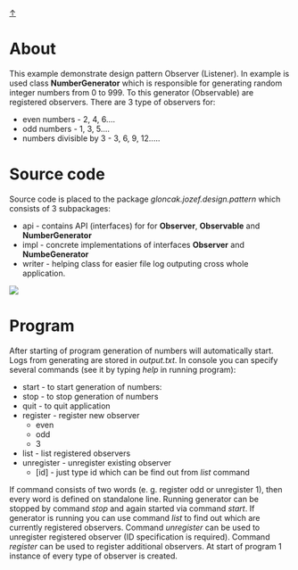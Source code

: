 [&#8593;](../README.md)
# About
This example demonstrate design pattern Observer (Listener). In example is used class __NumberGenerator__ which is 
responsible for generating random integer numbers from 0 to 999. To this generator (Observable) are registered observers.
There are 3 type of observers for:
* even numbers - 2, 4, 6....
* odd numbers - 1, 3, 5....
* numbers divisible by 3 - 3, 6, 9, 12.....
 

# Source code
Source code is placed to the package _gloncak.jozef.design.pattern_ which consists of 3 subpackages:
* api - contains API (interfaces) for for __Observer__, __Observable__ and __NumberGenerator__
* impl - concrete implementations of interfaces __Observer__   and __NumbeGenerator__
* writer - helping class for easier file log outputing cross whole application.


<img src="https://www.plantuml.com/plantuml/img/dLLDJuD04BtpApRnWXyzUQmnZQsQ9aOJOzBpbXtQCR3Rp2xLQFplJbcW2uKsoWMOUMy-tip2n3f9hiYpA7BeCX3JJ5ehPYXN97EH6X8ABAwqs4ZdWBHuMLgWBL0KeMP3AXEeR7B9_E_evz03n7R1rwNO6bIYs2Zf80vefdcyOiux94umH9v7dXQm5kZMpsR6pdx--RZYS15Y1MwkOZQrYdekyYNG8sWWwRX3-7IWbMst4IGkDQhW43S9Af_P3BW8LcWvv_qMj4zPgn4tie3trU_z0LwK6kARqdMSVZt3BLhajluJfT1D6JLlfwofNkOphsvIxirXg_DyatK41fgQF3VQxufSMaUIv-qZT238TCX1EnkkKbdUcKXHoqnC2vv1Zb-Wxeeq1GAr8EHoHVenRYDtTQDgZ3nMXqbfJGeYJZ9NGIy7gfzinVCyQKZqFmLfLhHa1LfqDzYVhj5HAKh44q_ofavxsqpHFfZzbjNhh4vpzlF-0wahJK3rtE0SkZNQJhFZ4CIzwNQGsbx1tjO4Kd6StOsJSx1EfAYb-bxJGExNGklwszJ-qdcUrtr_g8-CD-gRxELerCez26edwWzsmRZUtHr4zv_QGVZf1USs9wm0_rP-0G00">

# Program
After starting of program generation of numbers will automatically start. Logs from generating are stored in _output.txt_.
In console you can specify several commands (see it by typing _help_ in running program):
- start - to start generation of numbers:
- stop - to stop generation of numbers
- quit - to quit application
- register - register new observer
     - even
     - odd
     - 3
- list - list registered observers
- unregister - unregister existing observer
  - [id] - just type id which can be find out from _list_ command
  
If command consists of two words (e. g. register odd or unregister 1), then every word is defined on standalone line.
Running generator can be stopped by command _stop_ and again started via command _start_. If generator is running you
can use command _list_ to find out which are currently registered observers. Command _unregister_ can be used to unregister
registered observer (ID specification is required). Command _register_ can be used to register additional observers.
At start of program 1 instance of every type of observer is created. 
